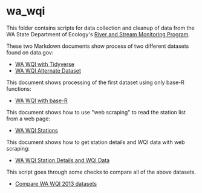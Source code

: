 # wa_wqi

This folder contains scripts for data collection and cleanup of data from the 
WA State Department of Ecology's [River and Stream Monitoring Program](https://ecology.wa.gov/Research-Data/Monitoring-assessment/River-stream-monitoring).

These two Markdown documents show process of two different datasets found on
data.gov:

* [WA WQI with Tidyverse](get_wa_wqi.md)
* [WA WQI Alternate Dataset](get_wa_wqi_alt.md)

This document shows processing of the first dataset using only base-R functions:

* [WA WQI with base-R](get_wa_wqi_2013_with_base_R.md)

This document shows how to use "web scraping" to read the station list from a web page:

* [WA WQI Stations](get_wa_wqi_stations.md)

This document shows how to get station details and WQI data with web scraping:

* [WA WQI Station Details and WQI Data](get_wa_wqi_per_station.md)

This script goes through some checks to compare all of the above datasets.

* [Compare WA WQI 2013 datasets](compare_stations_2013_wa_wqi.R)
